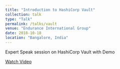 ```yaml
---
title: "Introduction to HashiCorp Vault"
collection: talk
type: "Talk"
permalink: /talks/vault
venue: "Endurance International Group"
date: 2018-10-18
location: "Bangalore, India"
---
```


Expert Speak session on HashiCorp Vault with Demo

[Watch Video](https://www.youtube.com/watch?v=vmrmy__2BEQ "We'll Do It Live")
